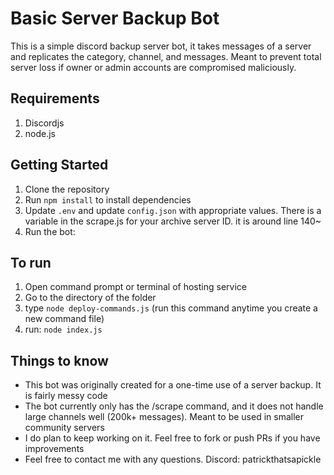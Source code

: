 # Basic Server Backup Bot

This is a simple discord backup server bot, it takes messages of a server and replicates the category, channel, and messages. Meant to prevent total server loss if owner or admin accounts are compromised maliciously.

## Requirements
1. Discordjs
2. node.js


## Getting Started

1. Clone the repository
2. Run `npm install` to install dependencies
3. Update `.env` and update `config.json` with appropriate values. There is a variable in the scrape.js for your archive server ID. it is around line 140~
4. Run the bot:

## To run
1. Open command prompt or terminal of hosting service
2. Go to the directory of the folder
3. type  `node deploy-commands.js` (run this command anytime you create a new command file)
4. run:  `node index.js`

## Things to know
- This bot was originally created for a one-time use of a server backup. It is fairly messy code
- The bot currently only has the /scrape command, and it does not handle large channels well (200k+ messages). Meant to be used in smaller community servers
- I do plan to keep working on it. Feel free to fork or push PRs if you have improvements
- Feel free to contact me with any questions. Discord: patrickthatsapickle
